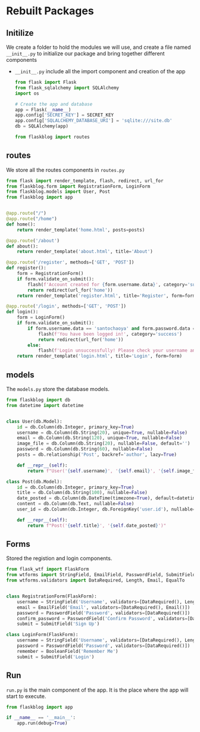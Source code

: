 # Rebuilt Packages





## Initilize

We create a folder to hold the modules we will use, and create a file named ```__init__.py``` to initialize our package and bring together different components

* ```__init__.py``` include all the import component and creation of the app

  ```python
  from flask import Flask
  from flask_sqlalchemy import SQLAlchemy
  import os
  
  # Create the app and database
  app = Flask(__name__)
  app.config['SECRET_KEY'] = SECRET_KEY
  app.config['SQLALCHEMY_DATABASE_URI'] = 'sqlite:///site.db'
  db = SQLAlchemy(app)
  
  from flaskblog import routes
  ```
  
  

## routes

We store all the routes components in ```routes.py```

```python
from flask import render_template, flash, redirect, url_for
from flaskblog.form import RegistrationForm, LoginForm
from flaskblog.models import User, Post
from flaskblog import app


@app.route("/")
@app.route("/home")
def home():
    return render_template('home.html', posts=posts)

@app.route('/about')
def about():
    return render_template('about.html', title='About')

@app.route('/register', methods=['GET', 'POST'])
def register():
    form = RegistrationForm()
    if form.validate_on_submit():
        flash(f'Account created for {form.username.data}', category='success')
        return redirect(url_for('home'))
    return render_template('register.html', title='Register', form=form)

@app.route('/login', methods=['GET', 'POST'])
def login():
    form = LoginForm()
    if form.validate_on_submit():
        if form.username.data == 'santochaoya' and form.password.data == '12345678':
            flash(f'You have been logged in!', category='success')
            return redirect(url_for('home'))
        else:
            flash(f'Login unsuccessfully! Please check your username and password.', category='danger')
    return render_template('login.html', title='Login', form=form)
```



## models

The ```models.py``` store the database models.

```python
from flaskblog import db
from datetime import datetime


class User(db.Model):
    id = db.Column(db.Integer, primary_key=True)
    username = db.Column(db.String(20), unique=True, nullable=False)
    email = db.Column(db.String(120), unique=True, nullable=False)
    image_file = db.Column(db.String(20), nullable=False, default='')
    password = db.Column(db.String(60), nullable=False)
    posts = db.relationship('Post', backref='author', lazy=True)

    def __repr__(self):
        return f"User('{self.username}', '{self.email}', '{self.image_file}')"

class Post(db.Model):
    id = db.Column(db.Integer, primary_key=True)
    title = db.Column(db.String(100), nullable=False)
    date_posted = db.Column(db.DateTime(timezone=True), default=datetime.now)
    content = db.Column(db.Text, nullable=False)
    user_id = db.Column(db.Integer, db.ForeignKey('user.id'), nullable=False)

    def __repr__(self):
        return f"Post('{self.title}', '{self.date_posted}')"
```



## Forms

Stored the registion and login components.

```python
from flask_wtf import FlaskForm
from wtforms import StringField, EmailField, PasswordField, SubmitField, BooleanField
from wtforms.validators import DataRequired, Length, Email, EqualTo


class RegistrationForm(FlaskForm):
    username = StringField('Username', validators=[DataRequired(), Length(min=2, max=20)])
    email = EmailField('Email', validators=[DataRequired(), Email()])
    password = PasswordField('Password', validators=[DataRequired()])
    confirm_password = PasswordField('Confirm Password', validators=[DataRequired(), EqualTo('password')])
    submit = SubmitField('Sign Up')

class LoginForm(FlaskForm):
    username = StringField('Username', validators=[DataRequired(), Length(min=2, max=20)])
    password = PasswordField('Password', validators=[DataRequired()])
    remember = BooleanField('Remember Me')
    submit = SubmitField('Login')
```



## Run

```run.py``` is the main component of the app. It is the place where the app will start to execute.

```python
from flaskblog import app

if __name__ == '__main__':
    app.run(debug=True)
```

